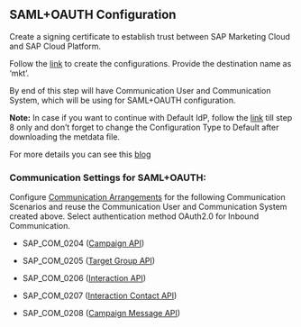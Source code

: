 ## SAML+OAUTH Configuration

Create a signing certificate to establish trust between SAP Marketing Cloud and SAP Cloud Platform.

Follow the [link](https://help.sap.com/viewer/233fb3f82e484f75ab3511fccd46d101/Cloud/en-US/a4f1d55c57b446fc8d66a9f59009225f.html#loioa4f1d55c57b446fc8d66a9f59009225f) to create the configurations. Provide the destination name as ‘mkt’.

By end of this step will have Communication User and Communication System, which will be using for SAML+OAUTH configuration.

**Note:** In case if you want to continue with Default IdP, follow the [link](https://help.sap.com/viewer/233fb3f82e484f75ab3511fccd46d101/Cloud/en-US/789a120a45e84d5d997c04e0ebbd0a05.html) till step 8 only and don’t forget to change the Configuration Type to Default after downloading the metdata file.

For more details you can see this [blog](https://blogs.sap.com/2018/02/05/deep-dive-8-with-sap-s4hana-cloud-sdk-leverage-principal-propagation-via-oauth-2-when-consuming-a-business-api-from-s4hana-cloud)

### Communication Settings for SAML+OAUTH:

Configure [Communication Arrangements](https://help.sap.com/viewer/9775a1fb912c487b961bd59cd6179c3a/latest/en-US/72add13288c6440ebd8641eb5d22582d.html) for the following Communication Scenarios and reuse the Communication User and Communication System created above. Select authentication method OAuth2.0 for Inbound Communication.

* SAP_COM_0204 ([Campaign API](https://api.sap.com/api/API_MKT_CAMPAIGN_SRV/resource))

* SAP_COM_0205 ([Target Group API](https://api.sap.com/api/API_MKT_TARGET_GROUP_SRV/resource))

* SAP_COM_0206 ([Interaction API](https://api.sap.com/api/API_MKT_INTERACTION_SRV/resource))

* SAP_COM_0207 ([Interaction Contact API](https://api.sap.com/api/API_MKT_INTERACTION_CONTACT_SRV/resource))

* SAP_COM_0208 ([Campaign Message API](https://api.sap.com/api/API_MKT_CAMPAIGN_MESSAGE_SRV/resource))

